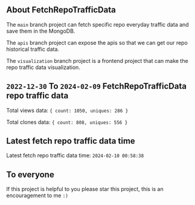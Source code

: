 ## About FetchRepoTrafficData

The `main` branch project can fetch specific repo everyday traffic data and save them in the MongoDB.

The `apis` branch project can expose the apis so that we can get our repo historical traffic data.

The `visualization` branch project is a frontend project that can make the repo traffic data visualization.

## `2022-12-30` To `2024-02-09` FetchRepoTrafficData repo traffic data

Total views data: `{ count: 1050, uniques: 286 }`

Total clones data: `{ count: 808, uniques: 556 }`

## Latest fetch repo traffic data time

Latest fetch repo traffic data time: `2024-02-10 00:58:38`

## To everyone

If this project is helpful to you please star this project, this is an encouragement to me `:)`




